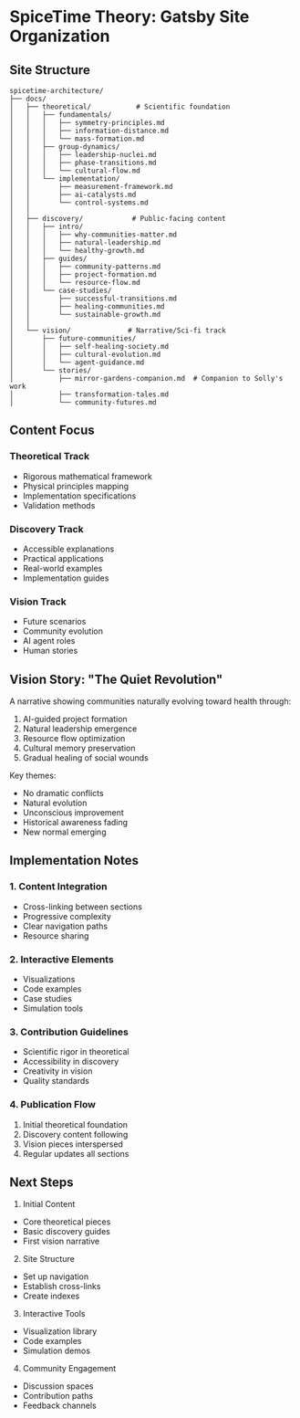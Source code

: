 # SpiceTime Theory: Gatsby Site Organization

## Site Structure

```
spicetime-architecture/
├── docs/
│   ├── theoretical/           # Scientific foundation
│   │   ├── fundamentals/
│   │   │   ├── symmetry-principles.md
│   │   │   ├── information-distance.md
│   │   │   └── mass-formation.md
│   │   ├── group-dynamics/
│   │   │   ├── leadership-nuclei.md
│   │   │   ├── phase-transitions.md
│   │   │   └── cultural-flow.md
│   │   └── implementation/
│   │       ├── measurement-framework.md
│   │       ├── ai-catalysts.md
│   │       └── control-systems.md
│   │
│   ├── discovery/            # Public-facing content
│   │   ├── intro/
│   │   │   ├── why-communities-matter.md
│   │   │   ├── natural-leadership.md
│   │   │   └── healthy-growth.md
│   │   ├── guides/
│   │   │   ├── community-patterns.md
│   │   │   ├── project-formation.md
│   │   │   └── resource-flow.md
│   │   └── case-studies/
│   │       ├── successful-transitions.md
│   │       ├── healing-communities.md
│   │       └── sustainable-growth.md
│   │
│   └── vision/              # Narrative/Sci-fi track
│       ├── future-communities/
│       │   ├── self-healing-society.md
│       │   ├── cultural-evolution.md
│       │   └── agent-guidance.md
│       └── stories/
│           ├── mirror-gardens-companion.md  # Companion to Solly's work
│           ├── transformation-tales.md
│           └── community-futures.md
```

## Content Focus

### Theoretical Track

- Rigorous mathematical framework
- Physical principles mapping
- Implementation specifications
- Validation methods

### Discovery Track

- Accessible explanations
- Practical applications
- Real-world examples
- Implementation guides

### Vision Track

- Future scenarios
- Community evolution
- AI agent roles
- Human stories

## Vision Story: "The Quiet Revolution"

A narrative showing communities naturally evolving toward health through:

1. AI-guided project formation
2. Natural leadership emergence
3. Resource flow optimization
4. Cultural memory preservation
5. Gradual healing of social wounds

Key themes:

- No dramatic conflicts
- Natural evolution
- Unconscious improvement
- Historical awareness fading
- New normal emerging

## Implementation Notes

### 1. Content Integration

- Cross-linking between sections
- Progressive complexity
- Clear navigation paths
- Resource sharing

### 2. Interactive Elements

- Visualizations
- Code examples
- Case studies
- Simulation tools

### 3. Contribution Guidelines

- Scientific rigor in theoretical
- Accessibility in discovery
- Creativity in vision
- Quality standards

### 4. Publication Flow

1. Initial theoretical foundation
2. Discovery content following
3. Vision pieces interspersed
4. Regular updates all sections

## Next Steps

1. Initial Content

- Core theoretical pieces
- Basic discovery guides
- First vision narrative

2. Site Structure

- Set up navigation
- Establish cross-links
- Create indexes

3. Interactive Tools

- Visualization library
- Code examples
- Simulation demos

4. Community Engagement

- Discussion spaces
- Contribution paths
- Feedback channels